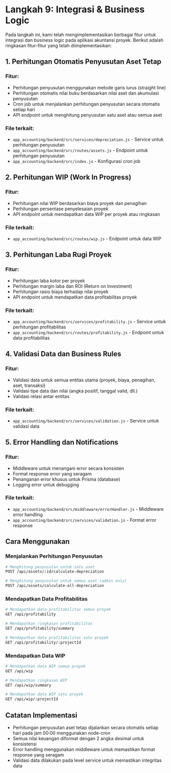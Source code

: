 # Langkah 9: Integrasi & Business Logic

Pada langkah ini, kami telah mengimplementasikan berbagai fitur untuk integrasi dan business logic pada aplikasi akuntansi proyek. Berikut adalah ringkasan fitur-fitur yang telah diimplementasikan:

## 1. Perhitungan Otomatis Penyusutan Aset Tetap

### Fitur:
- Perhitungan penyusutan menggunakan metode garis lurus (straight line)
- Perhitungan otomatis nilai buku berdasarkan nilai aset dan akumulasi penyusutan
- Cron job untuk menjalankan perhitungan penyusutan secara otomatis setiap hari
- API endpoint untuk menghitung penyusutan satu aset atau semua aset

### File terkait:
- `app_accounting/backend/src/services/depreciation.js` - Service untuk perhitungan penyusutan
- `app_accounting/backend/src/routes/assets.js` - Endpoint untuk perhitungan penyusutan
- `app_accounting/backend/src/index.js` - Konfigurasi cron job

## 2. Perhitungan WIP (Work In Progress)

### Fitur:
- Perhitungan nilai WIP berdasarkan biaya proyek dan penagihan
- Perhitungan persentase penyelesaian proyek
- API endpoint untuk mendapatkan data WIP per proyek atau ringkasan

### File terkait:
- `app_accounting/backend/src/routes/wip.js` - Endpoint untuk data WIP

## 3. Perhitungan Laba Rugi Proyek

### Fitur:
- Perhitungan laba kotor per proyek
- Perhitungan margin laba dan ROI (Return on Investment)
- Perhitungan rasio biaya terhadap nilai proyek
- API endpoint untuk mendapatkan data profitabilitas proyek

### File terkait:
- `app_accounting/backend/src/services/profitability.js` - Service untuk perhitungan profitabilitas
- `app_accounting/backend/src/routes/profitability.js` - Endpoint untuk data profitabilitas

## 4. Validasi Data dan Business Rules

### Fitur:
- Validasi data untuk semua entitas utama (proyek, biaya, penagihan, aset, transaksi)
- Validasi tipe data dan nilai (angka positif, tanggal valid, dll.)
- Validasi relasi antar entitas

### File terkait:
- `app_accounting/backend/src/services/validation.js` - Service untuk validasi data

## 5. Error Handling dan Notifications

### Fitur:
- Middleware untuk menangani error secara konsisten
- Format response error yang seragam
- Penanganan error khusus untuk Prisma (database)
- Logging error untuk debugging

### File terkait:
- `app_accounting/backend/src/middleware/errorHandler.js` - Middleware error handling
- `app_accounting/backend/src/services/validation.js` - Format error response

## Cara Menggunakan

### Menjalankan Perhitungan Penyusutan

```bash
# Menghitung penyusutan untuk satu aset
POST /api/assets/:id/calculate-depreciation

# Menghitung penyusutan untuk semua aset (admin only)
POST /api/assets/calculate-all-depreciation
```

### Mendapatkan Data Profitabilitas

```bash
# Mendapatkan data profitabilitas semua proyek
GET /api/profitability

# Mendapatkan ringkasan profitabilitas
GET /api/profitability/summary

# Mendapatkan data profitabilitas satu proyek
GET /api/profitability/:projectId
```

### Mendapatkan Data WIP

```bash
# Mendapatkan data WIP semua proyek
GET /api/wip

# Mendapatkan ringkasan WIP
GET /api/wip/summary

# Mendapatkan data WIP satu proyek
GET /api/wip/:projectId
```

## Catatan Implementasi

- Perhitungan penyusutan aset tetap dijalankan secara otomatis setiap hari pada jam 00:00 menggunakan node-cron
- Semua nilai keuangan diformat dengan 2 angka desimal untuk konsistensi
- Error handling menggunakan middleware untuk memastikan format response yang seragam
- Validasi data dilakukan pada level service untuk memastikan integritas data 